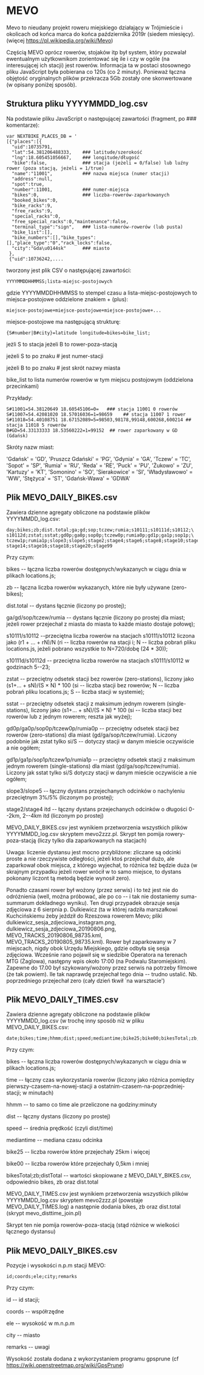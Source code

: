 # MEVO

Mevo to nieudany projekt roweru miejskiego działający w Trójmieście i okolicach
od końca marca do końca października 2019r (siedem miesięcy). 
(więcej https://pl.wikipedia.org/wiki/Mevo)

Częścią MEVO oprócz rowerów, stojaków itp był system,
który pozwalał ewentualnym użytkownikom zorientować się ile 
i czy w ogóle (na interesującej ich stacji) jest
rowerów. Informacja ta w postaci stosownego pliku JavaScript
była pobierana co 120s (co 2 minuty). 
Ponieważ łączna objętość oryginalnych plików
przekracza 5Gb zostały one skonwertowane (w opisany poniżej sposób).

## Struktura pliku YYYYMMDD_log.csv

Na podstawie pliku JavaScript o następującej zawartości (fragment, po ### komentarze):

```
var NEXTBIKE_PLACES_DB = '
[{"places":[{
  "uid":10735791,
  "lat":54.381206488333,    ### latitude/szerokość
  "lng":18.605451056667,    ### longitude/długość
  "bike":false,             ### stacja (jeżeli = 0/false) lub luźny rower (poza stacją, jeżeli = 1/true)
  "name":"11001",           ### nazwa miejsca (numer stacji)
  "address":null,
  "spot":true,
  "number":11001,           ### numer-miejsca
  "bikes":0,                ### liczba-rowerów-zaparkowanych
  "booked_bikes":0,
  "bike_racks":9,
  "free_racks":9,
  "special_racks":0,
  "free_special_racks":0,"maintenance":false,
  "terminal_type":"sign",   ### lista-numerów-rowerów (lub pusta)
  "bike_list":[],
  "bike_numbers":[],"bike_types":[],"place_type":"0","rack_locks":false,
  "city":"Gda\u0144sk"      ### miasto
 },
 {"uid":10736242,....
```

tworzony jest plik CSV o następującej zawartości:

```
YYYYMMDDHHMMSS;lista-miejsc-postojowych
```

gdzie YYYYMMDDHHMMSS to stempel czasu a lista-miejsc-postojowych to
miejsca-postojowe oddzielone znakiem + (plus):

```
miejsce-postojowe+miejsce-postojowe+miejsce-postojowe+...
```

miejsce-postojowe ma następującą strukturę:

```
{S#number|B#city}=latitude longitude=bikes=bike_list;
````

jeżli S to stacja jeżeli B to rower-poza-stacją

jeżeli S to po znaku # jest numer-stacji

jeżeli B to po znaku # jest skrót nazwy miasta

bike_list to lista numerów rowerów w tym miejscu postojowym (oddzielona przecinkami)

Przykłady:

```
S#11001=54.38120649 18.60545106=0=   ### stacja 11001 0 rowerów
S#11007=54.42081020 18.57016036=1=98659    ## stacja 11007 1 rower
S#11018=54.40108751 18.67152089=5=98503,98178,99148,600268,600214 ## stacja 11018 5 rowerów
B#GD=54.33133333 18.53560222=1=99152  ## rower zaparkowany w GD (Gdańsk)
```

Skróty nazw miast:

'Gdańsk' = 'GD', 'Pruszcz Gdański' = 'PG', 'Gdynia' = 'GA',
'Tczew' = 'TC', 'Sopot' = 'SP', 'Rumia' = 'RU',
'Reda' = 'RE', 'Puck' = 'PU', 'Żukowo' = 'ZU',
'Kartuzy' = 'KT', 'Somonino' = 'SO', 'Sierakowice' = 'SI', 'Władysławowo' = 'WW',
'Stężyca' = 'ST', 'Gdańsk-Wawa' = 'GDWA'

## Plik MEVO_DAILY_BIKES.csv

Zawiera dzienne agregaty obliczone na podstawie plików YYYYMMDD_log.csv:

```
day;bikes;zb;dist.total;ga;gd;sop;tczew;rumia;s10111;s10111d;s10112;\
s10112d;zstat;sstat;gd0p;ga0p;sop0p;tczew0p;rumia0p;gd1p;ga1p;sop1p;\
tczew1p;rumia1p;slope3;slope5;stage2;stage4;stage6;stage8;stage10;stage12;\
stage14;stage16;stage18;stage20;stage99
```

Przy czym:

bikes -- łączna liczba rowerów dostępnych/wykazanych w ciągu dnia w
plikach locations.js;

zb -- łączna liczba rowerów wykazanych, które nie były używane
(zero-bikes);

dist.total -- dystans łącznie (liczony po prostej);

ga/gd/sop/tczew/rumia -- dystans łącznie (liczony po prostej dla
miast; jeżeli rower przejechał z miasta do miasta to każde miasto
dostaje połowę);

s10111/s10112 --przeciętna liczba rowerów na stacjach s10111/s10112 liczona
jako (r1 + ... + rN)/N (ri -- liczba rowerów na stacji i;
N -- liczba pobrań pliku locations.js, jeżeli pobrano wszystkie to N=720/dobę (24 * 30));

s10111d/s10112d -- przeciętna liczba rowerów na stacjach s10111/s10112
w godzinach 5--23;

zstat -- przeciętny odsetek stacji bez rowerów (zero-stations),
liczony jako (s1+... + sN)/(S × N) * 100 (si -- liczba stacji bez rowerów;
N -- liczba pobrań pliku locations.js; S -- liczba stacji w systemie);

sstat -- przeciętny odsetek stacji z maksimum jednym rowerem
(single-stations), liczony jako
(s1+... + sN)/(S × N) * 100 (si -- liczba stacji bez rowerów lub z jednym rowerem; reszta
jak wyżej);

gd0p/ga0p/sop0p/tczew0p/rumia0p -- przeciętny odsetek stacji bez
rowerów (zero-stations) dla miast (gd/ga/sop/tczew/rumia). Liczony podobnie jak
zstat tylko si/S -- dotyczy stacji w danym mieście oczywiście a nie ogółem;

gd1p/ga1p/sop1p/tczew1p/rumia1p -- przeciętny odsetek stacji z
maksimum jednym rowerem (single-stations) dla miast
(gd/ga/sop/tczew/rumia). Liczony jak sstat tylko si/S dotyczy stacji w
danym mieście oczywiście a nie ogółem;

slope3/slope5 -- łączny dystans przejechanych odcinków o nachyleniu
przeciętnym 3%/5% (liczonym po prostej);

stage2/stage4 itd -- łączny dystans przejechanych odcinków o długości
0--2km, 2--4km itd (liczonym po prostej)

MEVO_DAILY_BIKES.csv jest wynikiem przetworzenia wszystkich plików YYYYMMDD_log.csv
skryptem mevo2zzz.pl. Skrypt ten pomija rowery-poza-stacją (liczy tylko dla zaparkowanych na stacjach)

Uwaga: liczenie dystansu jest mocno przybliżone: zliczane są odcinki
proste a nie rzeczywiste odległości, jeżeli ktoś przejechał dużo, ale
zaparkował obok miejsca, z którego wyjechał, to różnica też będzie
duża (w skrajnym przypadku jeżeli rower wrócił w to samo miejsce, to
dystans pokonany liczont tą metodą będzie wynosił zero).

Ponadto czasami rower był wożony (przez serwis) i to też jest nie do
odróżnienia (well, można próbować, ale po co -- i tak nie dostaniemy
suma-summarum dokładnego wyniku). Ten drugi przypadek obrazuje sesja
zdjęciowa z 6 sierpnia p. Dulkiewicz (ta w której radziła marszałkowi
Kuchcińskiemu żeby jeździł do Rzeszowa rowerem Mevo; pliki
dulkiewicz_sesja_zdjeciowa_instagram.png,
dulkiewicz_sesja_zdjeciowa_20190806.png,
MEVO_TRACKS_20190806_98735.kml, MEVO_TRACKS_20190805_98735.kml). Rower
był zaparkowany w 7 miejscach, nigdy obok Urzędu Miejskiego, 
gdzie odbyła się sesja zdjęciowa. Wcześnie
rano pojawił się w siedzibie Operatora na terenach MTG (Żaglowa),
następny wpis około 17:00 (na Podwalu Staromiejskim). Zapewne do 17.00 był
szykowany/wożony przez serwis na potrzeby filmowe (że tak powiem).
Ile tak naprawdę przejechał tego dnia -- trudno ustalić. Nb. poprzedniego
przejechał zero (cały dzień tkwił `na warsztacie')

## Plik MEVO_DAILY_TIMES.csv

Zawiera dzienne agregaty obliczone na podstawie plików YYYYMMDD_log.csv (w trochę inny sposób niż
w pliku MEVO_DAILY_BIKES.csv:

```
date;bikes;time;hhmm;dist;speed;mediantime;bike25;bike00;bikesTotal;zb;distTotal
```

Przy czym:

bikes -- łączna liczba rowerów dostępnych/wykazanych w ciągu dnia w
plikach locations.js;

time -- łączny czas wykorzystania rowerów (liczony jako różnica pomiędzy 
pierwszy-czasem-na-nowej-stacji a ostatnim-czasem-na-poprzedniej-stacji; w minutach)

hhmm -- to samo co time ale przeliczone na godziny:minuty

dist -- łączny dystans (liczony po prostej)

speed -- średnia prędkość (czyli dist/time)

mediantime -- mediana czasu odcinka 

bike25 -- liczba rowerów które przejechały 25km i więcej

bike00 -- liczba rowerów które przejechały 0,5km i mniej

bikesTotal;zb;distTotal -- wartości skopiowane z MEVO_DAILY_BIKES.csv, odpowiednio bikes, zb oraz dist.total

MEVO_DAILY_TIMES.csv jest wynikiem przetworzenia wszystkich plików YYYYMMDD_log.csv
skryptem mevo2zzz.pl (powstaje MEVO_DAILY_TIMES.log) 
a następnie dodania bikes, zb oraz dist.total (skrypt mevo_disttime_join.pl)

Skrypt ten nie pomija rowerów-poza-stacją (stąd różnice w wielkości łącznego dystansu)

## Plik MEVO_DAILY_BIKES.csv

Pozycje i wysokości n.p.m stacji MEVO:

```
id;coords;ele;city;remarks
```

Przy czym:

id -- id stacji;

coords -- współrzędne

ele -- wysokość w m.n.p.m

city -- miasto

remarks -- uwagi

Wysokość została dodana z wykorzystaniem programu gpsprune (cf https://wiki.openstreetmap.org/wiki/GpsPrune)


